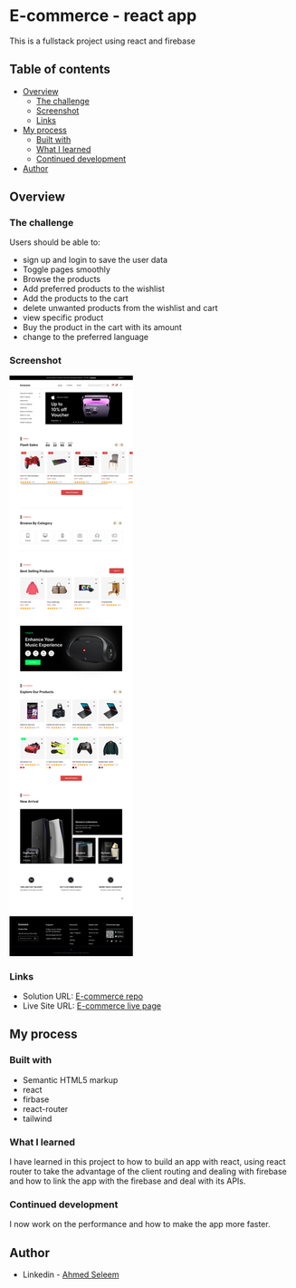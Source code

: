 # E-commerce - react app

This is a fullstack project using react and firebase

## Table of contents

- [Overview](#overview)
  - [The challenge](#the-challenge)
  - [Screenshot](#screenshot)
  - [Links](#links)
- [My process](#my-process)
  - [Built with](#built-with)
  - [What I learned](#what-i-learned)
  - [Continued development](#continued-development)
- [Author](#author)

## Overview

### The challenge

Users should be able to:

- sign up and login to save the user data
- Toggle pages smoothly
- Browse the products
- Add preferred products to the wishlist
- Add the products to the cart
- delete unwanted products from the wishlist and cart
- view specific product
- Buy the product in the cart with its amount
- change to the preferred language

### Screenshot

![screenshot-todo-app.png](./e-commerce1.png)

### Links

- Solution URL: [E-commerce repo](https://github.com/Ahmed-Seleem01/e-commerce-react)
- Live Site URL: [E-commerce live page](https://e-commerce-react-pied.vercel.app/)

## My process

### Built with

- Semantic HTML5 markup
- react
- firbase
- react-router
- tailwind

### What I learned

I have learned in this project to how to build an app with react, using react router to take the
advantage of the client routing and dealing with firebase and how to link the app with the firebase
and deal with its APIs.

### Continued development

I now work on the performance and how to make the app more faster.

## Author

- Linkedin - [Ahmed Seleem](hwww.linkedin.com/in/ahmedseleem1)

